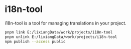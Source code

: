 # i18n-tool

i18n-tool is a tool for managing translations in your project.

```bash
pnpm link E:/lixiangData/work/projects/i18n-tool
pnpm unlink E:/lixiangData/work/projects/i18n-tool
npm publish --access public
```
